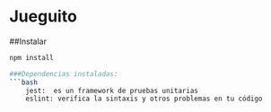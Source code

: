 # Jueguito
##Instalar
```bash
npm install

###Dependencias instaladas: 
```bash
    jest:  es un framework de pruebas unitarias
    eslint: verifica la sintaxis y otros problemas en tu código